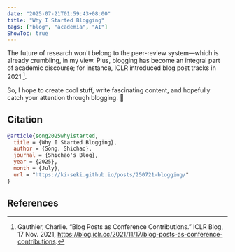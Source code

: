 ```yaml
---
date: "2025-07-21T01:59:43+08:00"
title: "Why I Started Blogging"
tags: ["blog", "academia", "AI"]
ShowToc: true
---
```


The future of research won't belong to the peer-review system—which is already crumbling, in my view. Plus, blogging has become an integral part of academic discourse; for instance, ICLR introduced blog post tracks in 2021 [^Gauthier].

So, I hope to create cool stuff, write fascinating content, and hopefully catch your attention through blogging. 🌟

## Citation

```bibtex
@article{song2025whyistarted,
  title = {Why I Started Blogging},
  author = {Song, Shichao},
  journal = {Shichao's Blog},
  year = {2025},
  month = {July},
  url = "https://ki-seki.github.io/posts/250721-blogging/"
}
```

## References

[^Gauthier]: Gauthier, Charlie. “Blog Posts as Conference Contributions.” ICLR Blog, 17 Nov. 2021, https://blog.iclr.cc/2021/11/17/blog-posts-as-conference-contributions.

